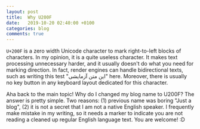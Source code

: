 ```yaml
---
layout: post
title:  Why U200F
date:   2019-10-20 02:40:00 +0100
categories: blog
comments: true
---
```


`U+200F` is a zero width Unicode character to mark right-to-left blocks of characters.
In my opinion, it is a quite useless character. It makes text processing unnecessary harder, and it usually doesn't do what you need for marking direction. In fact, render engines can handle bidirectional texts, such as writing this test "این متن آزمایشی" here. Moreover, there is usually no key button in any keyboard layout dedicated for this character.

Aha back to the main topic! Why do I changed my blog name to U200F?
The answer is pretty simple. Two reasons: (1) previous name was boring "Just a blog",
(2) it is not a secret that I am not a native English speaker. I frequently make mistake in my writing, so it needs a marker to indicate you are not reading a cleaned up regular English language text. You are welcome! :D
